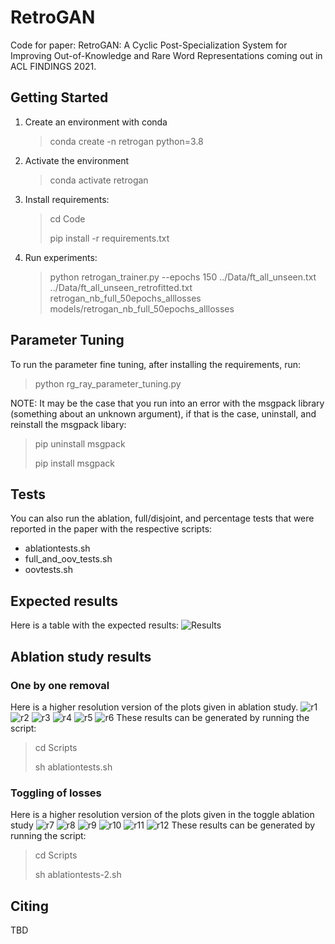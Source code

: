 # RetroGAN
Code for paper: RetroGAN: A Cyclic Post-Specialization System for Improving Out-of-Knowledge and Rare Word Representations 
coming out in ACL FINDINGS 2021.
## Getting Started
1. Create an environment with conda 
   >conda create -n retrogan python=3.8
2. Activate the environment
   >conda activate retrogan
3. Install requirements:
   >cd Code
   > 
   >pip install -r requirements.txt
4. Run experiments:
   >python retrogan_trainer.py --epochs 150 ../Data/ft_all_unseen.txt ../Data/ft_all_unseen_retrofitted.txt retrogan_nb_full_50epochs_alllosses models/retrogan_nb_full_50epochs_alllosses

## Parameter Tuning
To run the parameter fine tuning, after installing the requirements, run:
> python rg_ray_parameter_tuning.py

NOTE: It may be the case that you run into an error with the msgpack library (something about an unknown argument), if that is the case, uninstall, and reinstall the msgpack libary:
> pip uninstall msgpack
> 
> pip install msgpack
## Tests
You can also run the ablation, full/disjoint, and percentage tests that were reported in the paper with the respective scripts:
* ablationtests.sh
* full_and_oov_tests.sh
* oovtests.sh

## Expected results
Here is a table with the expected results:
![Results](Results/results.png)

## Ablation study results
### One by one removal
Here is a higher resolution version of the plots given in ablation study.
![r1](Results/ablation/resultplots/simlex-full-ablation.png)
![r2](Results/ablation/resultplots/simlex-disjoint-ablation.png)
![r3](Results/ablation/resultplots/simverb-full-ablation.png)
![r4](Results/ablation/resultplots/simverb-disjoint-ablation.png)
![r5](Results/ablation/resultplots/card-full-ablation.png)
![r6](Results/ablation/resultplots/card-disjoint-ablation.png)
These results can be generated by running the script:
> cd Scripts
> 
> sh ablationtests.sh
### Toggling of losses
Here is a higher resolution version of the plots given in the toggle ablation study
![r7](Results/ablation/toggleresultplots/simlex-full-ablation-toggle.png)
![r8](Results/ablation/toggleresultplots/simlex-disjoint-ablation-toggle.png)
![r9](Results/ablation/toggleresultplots/simverb-full-ablation-toggle.png)
![r10](Results/ablation/toggleresultplots/simverb-disjoint-ablation-toggle.png)
![r11](Results/ablation/toggleresultplots/card-full-ablation-toggle.png)
![r12](Results/ablation/toggleresultplots/card-disjoint-ablation-toggle.png)
These results can be generated by running the script:
> cd Scripts
> 
> sh ablationtests-2.sh
## Citing
TBD